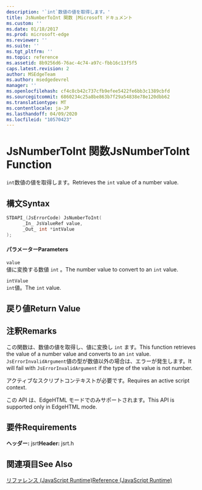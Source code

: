 ```yaml
---
description: '`int`数値の値を取得します。'
title: JsNumberToInt 関数 |Microsoft ドキュメント
ms.custom: ''
ms.date: 01/18/2017
ms.prod: microsoft-edge
ms.reviewer: ''
ms.suite: ''
ms.tgt_pltfrm: ''
ms.topic: reference
ms.assetid: 8b9256d6-76ac-4c74-a97c-fbb16c13f5f5
caps.latest.revision: 2
author: MSEdgeTeam
ms.author: msedgedevrel
manager: ''
ms.openlocfilehash: cf4c8cb42c737cfb9efee5422fe6bb3c1389cbfd
ms.sourcegitcommit: 6860234c25a8be863b7f29a54838e78e120dbb62
ms.translationtype: MT
ms.contentlocale: ja-JP
ms.lasthandoff: 04/09/2020
ms.locfileid: "10570423"
---
```

# <span data-ttu-id="2f18f-103">JsNumberToInt 関数</span><span class="sxs-lookup"><span data-stu-id="2f18f-103">JsNumberToInt Function</span></span>
<span data-ttu-id="2f18f-104">`int`数値の値を取得します。</span><span class="sxs-lookup"><span data-stu-id="2f18f-104">Retrieves the `int` value of a number value.</span></span>  
  
## <span data-ttu-id="2f18f-105">構文</span><span class="sxs-lookup"><span data-stu-id="2f18f-105">Syntax</span></span>  
  
```cpp  
STDAPI_(JsErrorCode) JsNumberToInt(  
      _In_ JsValueRef value,  
      _Out_ int *intValue  
);  
```  
  
#### <span data-ttu-id="2f18f-106">パラメーター</span><span class="sxs-lookup"><span data-stu-id="2f18f-106">Parameters</span></span>  
 `value`  
 <span data-ttu-id="2f18f-107">値に変換する数値 `int` 。</span><span class="sxs-lookup"><span data-stu-id="2f18f-107">The number value to convert to an `int` value.</span></span>  
  
 `intValue`  
 <span data-ttu-id="2f18f-108">`int`値。</span><span class="sxs-lookup"><span data-stu-id="2f18f-108">The `int` value.</span></span>  
  
## <span data-ttu-id="2f18f-109">戻り値</span><span class="sxs-lookup"><span data-stu-id="2f18f-109">Return Value</span></span>  
  
## <span data-ttu-id="2f18f-110">注釈</span><span class="sxs-lookup"><span data-stu-id="2f18f-110">Remarks</span></span>  
 <span data-ttu-id="2f18f-111">この関数は、数値の値を取得し、値に変換し `int` ます。</span><span class="sxs-lookup"><span data-stu-id="2f18f-111">This function retrieves the value of a number value and converts to an `int` value.</span></span> <span data-ttu-id="2f18f-112">`JsErrorInvalidArgument`値の型が数値以外の場合は、エラーが発生します。</span><span class="sxs-lookup"><span data-stu-id="2f18f-112">It will fail with `JsErrorInvalidArgument` if the type of the value is not number.</span></span>  
  
 <span data-ttu-id="2f18f-113">アクティブなスクリプトコンテキストが必要です。</span><span class="sxs-lookup"><span data-stu-id="2f18f-113">Requires an active script context.</span></span>  
  
 <span data-ttu-id="2f18f-114">この API は、EdgeHTML モードでのみサポートされます。</span><span class="sxs-lookup"><span data-stu-id="2f18f-114">This API is supported only in EdgeHTML mode.</span></span>  
  
## <span data-ttu-id="2f18f-115">要件</span><span class="sxs-lookup"><span data-stu-id="2f18f-115">Requirements</span></span>  
 <span data-ttu-id="2f18f-116">**ヘッダー:** jsrt</span><span class="sxs-lookup"><span data-stu-id="2f18f-116">**Header:** jsrt.h</span></span>  
  
## <span data-ttu-id="2f18f-117">関連項目</span><span class="sxs-lookup"><span data-stu-id="2f18f-117">See Also</span></span>  
 [<span data-ttu-id="2f18f-118">リファレンス (JavaScript Runtime)</span><span class="sxs-lookup"><span data-stu-id="2f18f-118">Reference (JavaScript Runtime)</span></span>](../chakra-hosting/reference-javascript-runtime.md)